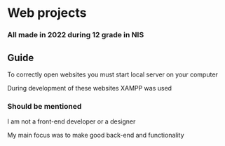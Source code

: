 # Web projects
### All made in 2022 during 12 grade in NIS

## Guide

To correctly open websites you must start local server on your computer

During development of these websites XAMPP was used

### Should be mentioned

I am not a front-end developer or a designer

My main focus was to make good back-end and functionality
